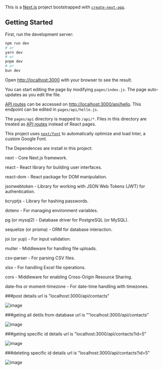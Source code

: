 This is a [Next.js](https://nextjs.org/) project bootstrapped with [`create-next-app`](https://github.com/vercel/next.js/tree/canary/packages/create-next-app).

## Getting Started

First, run the development server:

```bash
npm run dev
# or
yarn dev
# or
pnpm dev
# or
bun dev
```

Open [http://localhost:3000](http://localhost:3000) with your browser to see the result.

You can start editing the page by modifying `pages/index.js`. The page auto-updates as you edit the file.

[API routes](https://nextjs.org/docs/api-routes/introduction) can be accessed on [http://localhost:3000/api/hello](http://localhost:3000/api/hello). This endpoint can be edited in `pages/api/hello.js`.

The `pages/api` directory is mapped to `/api/*`. Files in this directory are treated as [API routes](https://nextjs.org/docs/api-routes/introduction) instead of React pages.

This project uses [`next/font`](https://nextjs.org/docs/basic-features/font-optimization) to automatically optimize and load Inter, a custom Google Font.

The Dependences are install in this project:

next - Core Next.js framework.

react - React library for building user interfaces.

react-dom - React package for DOM manipulation.

jsonwebtoken - Library for working with JSON Web Tokens (JWT) for authentication.

bcryptjs - Library for hashing passwords.

dotenv - For managing environment variables.

pg (or mysql2) - Database driver for PostgreSQL (or MySQL).

sequelize (or prisma) - ORM for database interaction.

joi (or yup) - For input validation.

multer - Middleware for handling file uploads.

csv-parser - For parsing CSV files.

xlsx - For handling Excel file operations.

cors - Middleware for enabling Cross-Origin Resource Sharing.

date-fns or moment-timezone - For date-time handling with timezones.




###post details url is "localhost:3000/api/contacts"

![image](https://github.com/user-attachments/assets/3ccc9589-c735-4dd7-8b28-000173a0e624)


###geting all detils from database url is ""localhost:3000/api/contacts"

![image](https://github.com/user-attachments/assets/b2aff169-c22e-4165-b2d9-aa16db7bea9b)


###geting specific id details url is "localhost:3000/api/contacts?id=5"

![image](https://github.com/user-attachments/assets/75721096-74ea-4cbb-8db0-5a8102bee4de)


###deleting specific id details url is "localhost:3000/api/contacts?id=5"

![image](https://github.com/user-attachments/assets/56cfaaea-3215-4542-80d4-299e7576523b)


